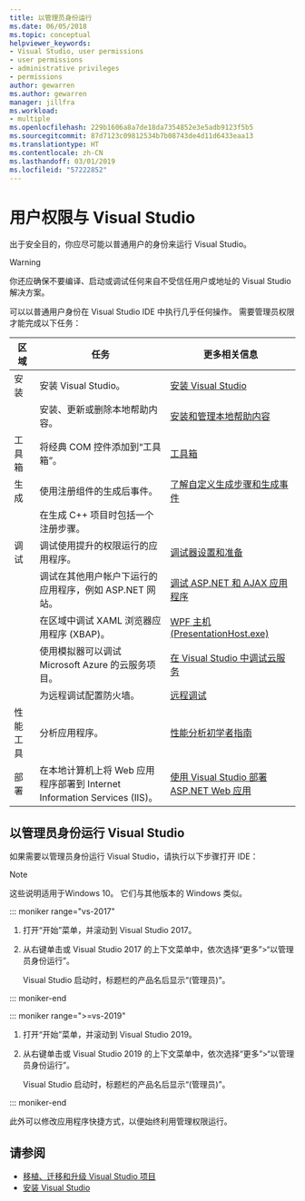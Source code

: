 ```yaml
---
title: 以管理员身份运行
ms.date: 06/05/2018
ms.topic: conceptual
helpviewer_keywords:
- Visual Studio, user permissions
- user permissions
- administrative privileges
- permissions
author: gewarren
ms.author: gewarren
manager: jillfra
ms.workload:
- multiple
ms.openlocfilehash: 229b1606a8a7de18da7354852e3e5adb9123f5b5
ms.sourcegitcommit: 87d7123c09812534b7b08743de4d11d6433eaa13
ms.translationtype: HT
ms.contentlocale: zh-CN
ms.lasthandoff: 03/01/2019
ms.locfileid: "57222852"
---
```

# <a name="user-permissions-and-visual-studio"></a>用户权限与 Visual Studio

出于安全目的，你应尽可能以普通用户的身份来运行 Visual Studio。

> [!WARNING]
> 你还应确保不要编译、启动或调试任何来自不受信任用户或地址的 Visual Studio 解决方案。

可以以普通用户身份在 Visual Studio IDE 中执行几乎任何操作。 需要管理员权限才能完成以下任务：

|区域|任务|更多相关信息|
|----------|----------| - |
|安装|安装 Visual Studio。|[安装 Visual Studio](../install/install-visual-studio.md)|
||安装、更新或删除本地帮助内容。|[安装和管理本地帮助内容](../help-viewer/install-manage-local-content.md)|
|工具箱|将经典 COM 控件添加到“工具箱”。|[工具箱](../ide/reference/toolbox.md)|
|生成|使用注册组件的生成后事件。|[了解自定义生成步骤和生成事件](/cpp/ide/understanding-custom-build-steps-and-build-events)|
||在生成 C++ 项目时包括一个注册步骤。||
|调试|调试使用提升的权限运行的应用程序。|[调试器设置和准备](../debugger/debugger-settings-and-preparation.md)|
||调试在其他用户帐户下运行的应用程序，例如 ASP.NET 网站。|[调试 ASP.NET 和 AJAX 应用程序](../debugger/how-to-enable-debugging-for-aspnet-applications.md)|
||在区域中调试 XAML 浏览器应用程序 (XBAP)。|[WPF 主机 (PresentationHost.exe)](/dotnet/framework/wpf/app-development/wpf-host-presentationhost-exe)|
||使用模拟器可以调试 Microsoft Azure 的云服务项目。|[在 Visual Studio 中调试云服务](/azure/vs-azure-tools-debug-cloud-services-virtual-machines)|
||为远程调试配置防火墙。|[远程调试](../debugger/remote-debugging.md)|
|性能工具|分析应用程序。|[性能分析初学者指南](../profiling/beginners-guide-to-performance-profiling.md)|
|部署|在本地计算机上将 Web 应用程序部署到 Internet Information Services (IIS)。|[使用 Visual Studio 部署 ASP.NET Web 应用](/aspnet/web-forms/overview/older-versions-getting-started/deployment-to-a-hosting-provider/)|

## <a name="run-visual-studio-as-an-administrator"></a>以管理员身份运行 Visual Studio

如果需要以管理员身份运行 Visual Studio，请执行以下步骤打开 IDE：

> [!NOTE]
> 这些说明适用于Windows 10。 它们与其他版本的 Windows 类似。

::: moniker range="vs-2017"

1. 打开“开始”菜单，并滚动到 Visual Studio 2017。

1. 从右键单击或 Visual Studio 2017 的上下文菜单中，依次选择“更多”>“以管理员身份运行”。

   Visual Studio 启动时，标题栏的产品名后显示“(管理员)”。

::: moniker-end

::: moniker range=">=vs-2019"

1. 打开“开始”菜单，并滚动到 Visual Studio 2019。

1. 从右键单击或 Visual Studio 2019 的上下文菜单中，依次选择“更多”>“以管理员身份运行”。

   Visual Studio 启动时，标题栏的产品名后显示“(管理员)”。

::: moniker-end

此外可以修改应用程序快捷方式，以便始终利用管理权限运行。

## <a name="see-also"></a>请参阅

- [移植、迁移和升级 Visual Studio 项目](../porting/port-migrate-and-upgrade-visual-studio-projects.md)
- [安装 Visual Studio](../install/install-visual-studio.md)